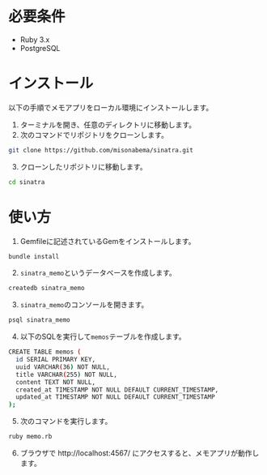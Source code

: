 # 必要条件
- Ruby 3.x
- PostgreSQL

# インストール

以下の手順でメモアプリをローカル環境にインストールします。

1. ターミナルを開き、任意のディレクトリに移動します。
2. 次のコマンドでリポジトリをクローンします。

```bash
git clone https://github.com/misonabema/sinatra.git
```

3. クローンしたリポジトリに移動します。

```bash
cd sinatra
```

# 使い方

1. Gemfileに記述されているGemをインストールします。

```bash
bundle install
```

2. `sinatra_memo`というデータベースを作成します。

```bash
createdb sinatra_memo
```

3. `sinatra_memo`のコンソールを開きます。

```bash
psql sinatra_memo
```

4. 以下のSQLを実行して`memos`テーブルを作成します。

```bash
CREATE TABLE memos (
  id SERIAL PRIMARY KEY,
  uuid VARCHAR(36) NOT NULL,
  title VARCHAR(255) NOT NULL,
  content TEXT NOT NULL,
  created_at TIMESTAMP NOT NULL DEFAULT CURRENT_TIMESTAMP,
  updated_at TIMESTAMP NOT NULL DEFAULT CURRENT_TIMESTAMP
);
```

5. 次のコマンドを実行します。

```bash
ruby memo.rb
```

6. ブラウザで http://localhost:4567/ にアクセスすると、メモアプリが動作します。
